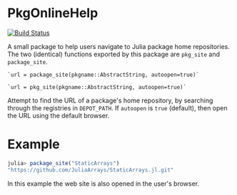 # PkgOnlineHelp

[![Build Status](https://github.com/simonp0420/PkgOnlineHelp.jl/actions/workflows/CI.yml/badge.svg?branch=main)](https://github.com/simonp0420/PkgOnlineHelp.jl/actions/workflows/CI.yml?query=branch%3Amain)

A small package to help users navigate to Julia package home repositories. The two (identical) functions exported by this package are `pkg_site` and `package_site`.

    `url = package_site(pkgname::AbstractString, autoopen=true)`

    `url = pkg_site(pkgname::AbstractString, autoopen=true)`


Attempt to find the URL of a package's home repository, by searching through the registries in `DEPOT_PATH`.  If `autoopen` is `true` (default), then open the URL using the default browser.
# Example
```julia
julia> package_site("StaticArrays")
"https://github.com/JuliaArrays/StaticArrays.jl.git"
```

In this example the web site is also opened in the user's browser.


